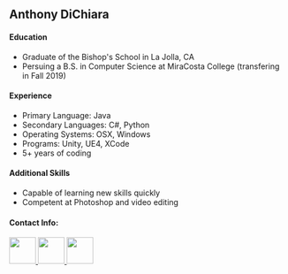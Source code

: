 ## Anthony DiChiara

#### Education
- Graduate of the Bishop's School in La Jolla, CA
- Persuing a B.S. in Computer Science at MiraCosta College (transfering in Fall 2019)

#### Experience
- Primary Language: Java
- Secondary Languages: C#, Python
- Operating Systems: OSX, Windows
- Programs: Unity, UE4, XCode
- 5+ years of coding

#### Additional Skills
- Capable of learning new skills quickly
- Competent at Photoshop and video editing

#### Contact Info:
<a href="mailto:avdichiara@gmail.com" rel="some text"><img src="http://icons.iconarchive.com/icons/cornmanthe3rd/plex/256/Communication-gmail-icon.png" target="_blank" width="48">
<a href="https://www.linkedin.com/in/anthony-dichiara-41a318138/" rel="some text"><img src="http://icons.iconarchive.com/icons/danleech/simple/256/linkedin-icon.png" target="_blank" width="48">
<a href="https://github.com/avdichiara" rel="some text"><img src="http://icons.iconarchive.com/icons/icons8/windows-8/256/Programming-Github-icon.png" target="_blank" width="48">
